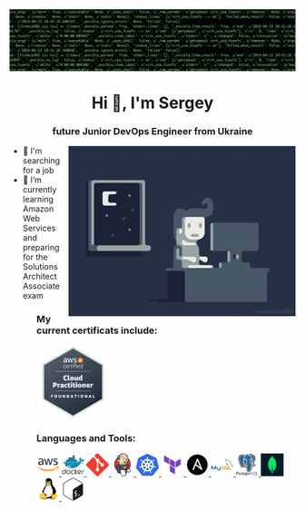 <img align="center" src="img/header.gif"/>

<h1 align="center">Hi 👋, I'm Sergey</h1>
<h3 align="center">future Junior DevOps Engineer from Ukraine</h3>
<img align="right" src="img/devops.gif" alt="Coding" width="400">
<ul>
	<li>🔭 I'm searching for a job</li>
	<li>📄 I’m currently learning Amazon Web Services and preparing for the Solutions Architect Associate exam</li>
<ul>
<h3 align="left">My current certificats include:</h3>
<a href="https://aws.amazon.com/certification/certified-cloud-practitioner/" target="_blank" rel="noreferrer"> <img src="img/AWS-Certified-Cloud-Practitioner.png" alt="CloudPractitoner" width="128" height="128"/> </a>
<h3 align="left">Languages and Tools:</h3>
<p align="left">
<a href="https://aws.amazon.com" target="_blank" rel="noreferrer"> <img src="img/aws.png" alt="aws" width="40" height="40"/> </a>
<a href="https://www.docker.com/" target="_blank" rel="noreferrer"> <img src="img/docker.svg" alt="docker" width="40" height="40"/> </a>
<a href="https://git-scm.com/" target="_blank" rel="noreferrer"> <img src="img/git.svg" alt="git" width="40" height="40"/> </a>
<a href="https://www.jenkins.io" target="_blank" rel="noreferrer"> <img src="img/jenkins.svg" alt="jenkins" width="40" height="40"/> </a>
<a href="https://kubernetes.io" target="_blank" rel="noreferrer"> <img src="img/k8s.svg" alt="kubernetes" width="40" height="40"/> </a>
<a href="https://www.terraform.io/" target="_blank" rel="noreferrer"> <img src="img/terraform.svg" alt="terraform" width="40" height="40"/> </a>
<a href="https://ansible.com" rel="noreferrer"> <img src="img/ansible.png" alt="ansible" width="40" height="40"/> </a>
<a href="https://www.mysql.com/" target="_blank" rel="noreferrer"> <img src="img/mysql.svg" alt="mysql" width="40" height="40"/> </a>
<a href="https://www.postgresql.org" target="_blank" rel="noreferrer"> <img src="img/postgresql.svg" alt="postgresql" width="40" height="40"/> </a>
<a href="https://www.mongodb.com/" target="_blank" rel="noreferrer"> <img src="img/mongodb.jpeg" alt="mongodb" width="40" height="40"/> </a>
<a href="https://www.linux.org/" target="_blank" rel="noreferrer"> <img src="img/linux.svg" alt="linux" width="40" height="40"/> </a>
<a href="https://www.gnu.org/software/bash/" target="_blank" rel="noreferrer"> <img src="img/bash.svg" alt="bash" width="40" height="40"/> </a>
</p>
